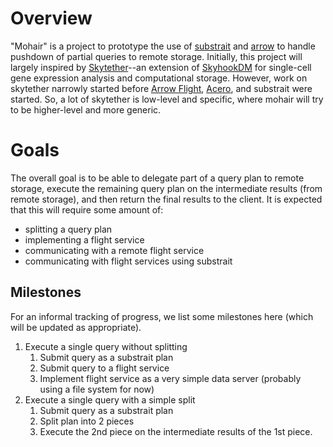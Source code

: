 # Overview

"Mohair" is a project to prototype the use of [substrait][web-substrait] and
[arrow][web-arrow] to handle pushdown of partial queries to remote storage. Initially,
this project will largely inspired by [Skytether][repo-skytether]--an extension of
[SkyhookDM][repo-skyhookdm] for single-cell gene expression analysis and computational
storage. However, work on skytether narrowly started before [Arrow Flight][docs-flight],
[Acero][docs-acero], and substrait were started. So, a lot of skytether is low-level and
specific, where mohair will try to be higher-level and more generic.

# Goals

The overall goal is to be able to delegate part of a query plan to remote storage, execute
the remaining query plan on the intermediate results (from remote storage), and then
return the final results to the client. It is expected that this will require some amount
of:
* splitting a query plan
* implementing a flight service
* communicating with a remote flight service
* communicating with flight services using substrait

## Milestones

For an informal tracking of progress, we list some milestones here (which will be updated
as appropriate).

1. Execute a single query without splitting
   1. Submit query as a substrait plan
   2. Submit query to a flight service
   3. Implement flight service as a very simple data server (probably using a file system
      for now)
2. Execute a single query with a simple split
   1. Submit query as a substrait plan
   2. Split plan into 2 pieces
   3. Execute the 2nd piece on the intermediate results of the 1st piece.


<!-- resources -->
[web-substrait]:  https://substrait.io/
[web-arrow]:      https://arrow.apache.org/

[docs-flight]:    https://arrow.apache.org/docs/format/Flight.html
[docs-acero]:     https://arrow.apache.org/docs/cpp/streaming_execution.html

[repo-skytether]: https://gitlab.com/skyhookdm/skytether-singlecell
[repo-skyhookdm]: https://github.com/uccross/skyhookdm-ceph-cls
